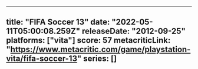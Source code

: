 
---
title: "FIFA Soccer 13"
date: "2022-05-11T05:00:08.259Z"
releaseDate: "2012-09-25"
platforms: ["vita"]
score: 57
metacriticLink: "https://www.metacritic.com/game/playstation-vita/fifa-soccer-13"
series: []
---
